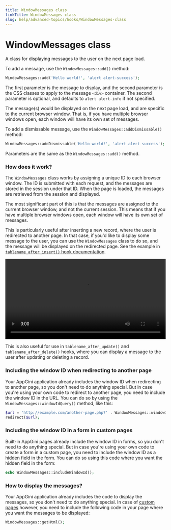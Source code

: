 ```yaml
---
title: WindowMessages class
linkTitle: WindowMessages class
slug: help/advanced-topics/hooks/WindowMessages-class
---
```


# WindowMessages class


A class for displaying messages to the user on the next page load.

To add a message, use the `WindowMessages::add()` method:

```php
WindowMessages::add('Hello world!', 'alert alert-success');
```

The first parameter is the message to display, and the second parameter
is the CSS classes to apply to the message `<div>` container. The
second parameter is optional, and defaults to `alert alert-info`
if not specified.

The message(s) would be displayed on the next page load, and are
specific to the current browser window. That is, if you have multiple
browser windows open, each window will have its own set of messages.

To add a dismissable message, use the
`WindowMessages::addDismissable()` method:

```php
WindowMessages::addDismissable('Hello world!', 'alert alert-success');
```

Parameters are the same as the `WindowMessages::add()` method.

### How does it work?

The `WindowMessages` class works by assigning a unique ID to each
browser window. The ID is submitted with each request, and the messages
are stored in the session under that ID. When the page is loaded, the
messages are retrieved from the session and displayed.

The most significant part of this is that the messages are assigned to
the current browser window, and not the current session. This means that
if you have multiple browser windows open, each window will have its own
set of messages.

This is particularly useful after inserting a new record, where the user
is redirected to another page. In that case, if you'd like to display
some message to the user, you can use the `WindowMessages` class
to do so, and the message will be displayed on the redirected page. See
the example in [`tablename_after_insert()` hook
documentation](/appgini/help/advanced-topics/hooks/table-specific-hooks/#tablename_after_insert).

<video width="100%" controls>
    <source src="https://cdn.bigprof.com/screencasts/show-message-after-insert.mp4" type="video/mp4">
    Your browser does not support the video tag.
</video>

This is also useful for use in `tablename_after_update()` and
`tablename_after_delete()` hooks, where you can display a message
to the user after updating or deleting a record.

### Including the window ID when redirecting to another page

Your AppGini application already includes the window ID when redirecting
to another page, so you don't need to do anything special. But in case
you're using your own code to redirect to another page, you need to
include the window ID in the URL. You can do so by using the
`WindowMessages::windowIdQuery()` method, like this:

```php
$url = 'http://example.com/another-page.php?' . WindowMessages::windowIdQuery();
redirect($url);
```

### Including the window ID in a form in custom pages

Built-in AppGini pages already include the window ID in forms, so you
don't need to do anything special. But in case you're using your own
code to create a form in a custom page, you need to include the window
ID as a hidden field in the form. You can do so using this code where
you want the hidden field in the form:

```php
echo WindowMessages::includeWindowId();
```

### How to display the messages?

Your AppGini application already includes the code to display the
messages, so you don't need to do anything special. In case of [custom
pages](/appgini/help/advanced-topics/custom-limited-access-pages/)
however, you need to include the following code in your page where you
want the messages to be displayed:

```php
WindowMessages::getHtml();
```



